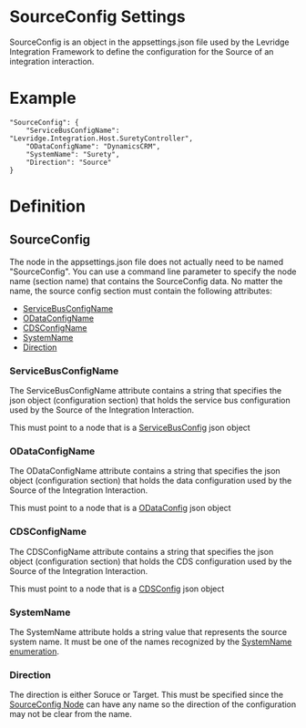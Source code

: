 # SourceConfig Settings
SourceConfig is an object in the appsettings.json file used by the Levridge Integration Framework
to define the configuration for the Source of an integration interaction.

# Example
    "SourceConfig": {
        "ServiceBusConfigName": "Levridge.Integration.Host.SuretyController",
        "ODataConfigName": "DynamicsCRM",
        "SystemName": "Surety",
        "Direction": "Source"
    }

# Definition
## SourceConfig
The node in the appsettings.json file does not actually need to be named "SourceConfig". 
You can use a command line parameter to specify the node name (section name) that contains
the SourceConfig data. No matter the name, the source config section must contain the following
attributes:
 - [ServiceBusConfigName](#ServiceBusConfigName)
 - [ODataConfigName](#ODataConfigName)
 - [CDSConfigName](#CDSConfigName)
 - [SystemName](#SystemName)
 - [Direction](#Direction)

### ServiceBusConfigName
The ServiceBusConfigName attribute contains a string that specifies the json object (configuration section)
that holds the service bus configuration used by the Source of the Integration Interaction.

This must point to a node that is a [ServiceBusConfig](./ServiceBusConfiguration.md) json object

### ODataConfigName
The ODataConfigName attribute contains a string that specifies the json object (configuration section)
that holds the data configuration used by the Source of the Integration Interaction.

This must point to a node that is a [ODataConfig](./ODataConfig.md) json object

### CDSConfigName
The CDSConfigName attribute contains a string that specifies the json object (configuration section)
that holds the CDS configuration used by the Source of the Integration Interaction.

This must point to a node that is a [CDSConfig](./CDSConfig.md) json object

### SystemName
The SystemName attribute holds a string value that represents the source system name.
It must be one of the names recognized by the [SystemName enumeration](SystemName.md).

### Direction
The direction is either Soruce or Target. This must be specified since the [SourceConfig Node](#SourceConfig) 
can have any name so the direction of the configuration may not be clear from the name.